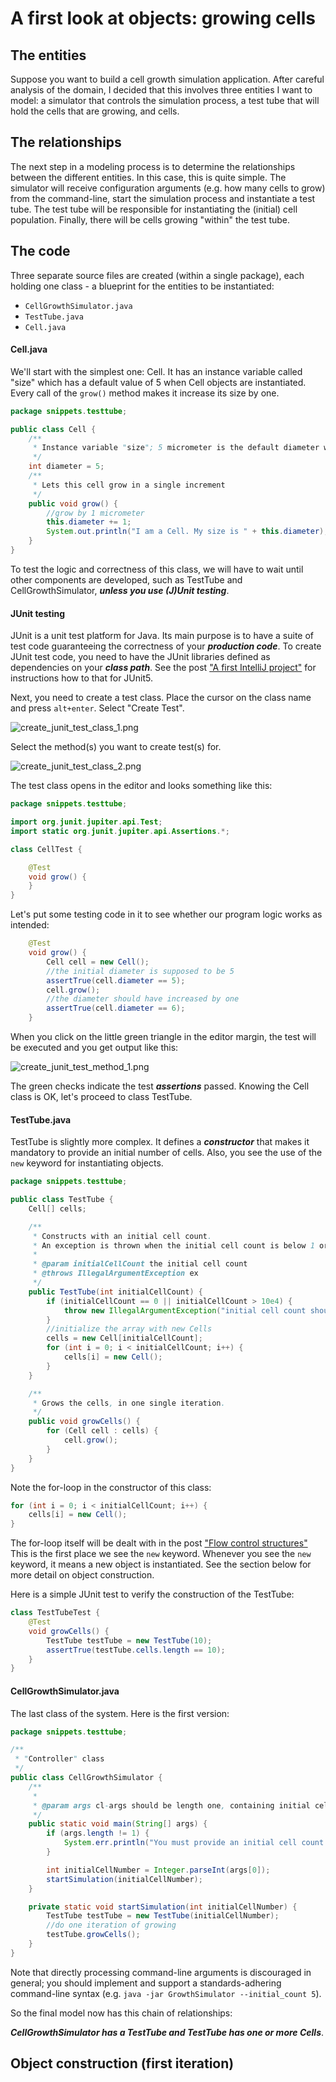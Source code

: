 # A first look at objects: growing cells

## The entities

Suppose you want to build a cell growth simulation application. After careful analysis of
the domain, I decided that this involves three entities I want to model: a simulator that
controls the simulation process, a test tube that will hold the cells that are growing, and 
cells.

## The relationships

The next step in a modeling process is to determine the relationships between the different 
entities. In this case, this is quite simple. The simulator will receive configuration arguments 
(e.g. how many cells to grow) from the command-line, start the simulation process and 
instantiate a test tube. The test tube will be responsible for instantiating the (initial) cell
population. Finally, there will be cells growing "within" the test tube.

## The code

Three separate source files are created (within a single package), each holding one class - a 
blueprint for the entities to be instantiated:

- `CellGrowthSimulator.java`
- `TestTube.java`
- `Cell.java`

#### Cell.java

We'll start with the simplest one: Cell. It has an instance variable called "size" which has a default 
value of 5 when Cell objects are instantiated. Every call of the `grow()` method makes it increase its size by one.

```java
package snippets.testtube;

public class Cell {
    /**
     * Instance variable "size"; 5 micrometer is the default diameter when Cell objects are instantiated
     */
    int diameter = 5;
    /**
     * Lets this cell grow in a single increment
     */
    public void grow() {
        //grow by 1 micrometer
        this.diameter += 1;
        System.out.println("I am a Cell. My size is " + this.diameter);
    }
}
```

To test the logic and correctness of this class, we will have to wait until other components are 
developed, such as TestTube and CellGrowthSimulator, **_unless you use (J)Unit testing_**. 

#### JUnit testing

JUnit is a unit test platform for Java. Its main purpose is to have a suite of test code guaranteeing 
the correctness of your **_production code_**. To create JUnit test code, you need to have the 
JUnit libraries defined as dependencies on your **_class path_**. 
See the post ["A first IntelliJ project"](/01_getting_started/intellij.md) for instructions how to 
that for JUnit5.

Next, you need to create a test class. Place the cursor on the class name and press `alt+enter`. Select "Create Test".

![create_junit_test_class_1.png](create_junit_test_class_1.png) 

Select the method(s) you want to create test(s) for.

![create_junit_test_class_2.png](create_junit_test_class_2.png)

The test class opens in the editor and looks something like this:

```java
package snippets.testtube;

import org.junit.jupiter.api.Test;
import static org.junit.jupiter.api.Assertions.*;

class CellTest {

    @Test
    void grow() {
    }
}
```

Let's put some testing code in it to see whether our program logic works as intended:

```java
    @Test
    void grow() {
        Cell cell = new Cell();
        //the initial diameter is supposed to be 5
        assertTrue(cell.diameter == 5);
        cell.grow();
        //the diameter should have increased by one
        assertTrue(cell.diameter == 6);
    }
```

When you click on the little green triangle in the editor margin, the test will be executed and you get output like this:

![create_junit_test_method_1.png](create_junit_test_method_1.png)

The green checks indicate the test **_assertions_** passed. Knowing the Cell class is OK, let's proceed to class TestTube.


#### TestTube.java

TestTube is slightly more complex. It defines a **_constructor_** that makes it mandatory to
provide an initial number of cells. Also, you see the use of the `new` keyword for instantiating objects.

```java
package snippets.testtube;

public class TestTube {
    Cell[] cells;

    /**
     * Constructs with an initial cell count.
     * An exception is thrown when the initial cell count is below 1 or above 10e4.
     *
     * @param initialCellCount the initial cell count
     * @throws IllegalArgumentException ex
     */
    public TestTube(int initialCellCount) {
        if (initialCellCount == 0 || initialCellCount > 10e4) {
            throw new IllegalArgumentException("initial cell count should be above 1 and below 10e4: " + initialCellCount);
        }
        //initialize the array with new Cells
        cells = new Cell[initialCellCount];
        for (int i = 0; i < initialCellCount; i++) {
            cells[i] = new Cell();
        }
    }

    /**
     * Grows the cells, in one single iteration.
     */
    public void growCells() {
        for (Cell cell : cells) {
            cell.grow();
        }
    }
}
```

Note the for-loop in the constructor of this class:

```java
for (int i = 0; i < initialCellCount; i++) {
    cells[i] = new Cell();
}
```

The for-loop itself will be dealt with in the post ["Flow control structures"](/02_syntax/flow_control_structures.md) This is the first place we see the `new` keyword. Whenever you see the `new` keyword, it means a new object is instantiated. See the section below for more detail on object construction. 

Here is a simple JUnit test to verify the construction of the TestTube:

```java
class TestTubeTest {
    @Test
    void growCells() {
        TestTube testTube = new TestTube(10);
        assertTrue(testTube.cells.length == 10);
    }
}
```

#### CellGrowthSimulator.java

The last class of the system. Here is the first version:

```java
package snippets.testtube;

/**
 * "Controller" class
 */
public class CellGrowthSimulator {
    /**
     *
     * @param args cl-args should be length one, containing initial cell number.
     */
    public static void main(String[] args) {
        if (args.length != 1) {
            System.err.println("You must provide an initial cell count. Aborting.");
        }

        int initialCellNumber = Integer.parseInt(args[0]);
        startSimulation(initialCellNumber);
    }

    private static void startSimulation(int initialCellNumber) {
        TestTube testTube = new TestTube(initialCellNumber);
        //do one iteration of growing
        testTube.growCells();
    }
}
```

Note that directly processing command-line arguments is discouraged in general; you should implement
and support a standards-adhering command-line syntax (e.g. `java -jar GrowthSimulator --initial_count 5`).

So the final model now has this chain of relationships:

**_CellGrowthSimulator has a TestTube and TestTube has one or more Cells_**.


## Object construction (first iteration)


